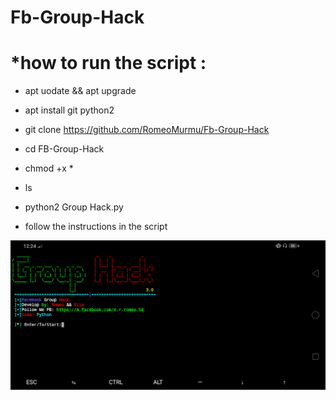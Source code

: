 # Fb-Group-Hack

# *how to run the script :  

* apt uodate && apt upgrade

* apt install git python2

* git clone https://github.com/RomeoMurmu/Fb-Group-Hack

* cd FB-Group-Hack

* chmod +x *

* ls 

* python2 Group Hack.py 

* follow the instructions in the script

<img src="https://github.com/RomeoMurmu/Fb-Group-Hack/blob/master/Screenshot_2020-04-13-12-24-36-84.png">
